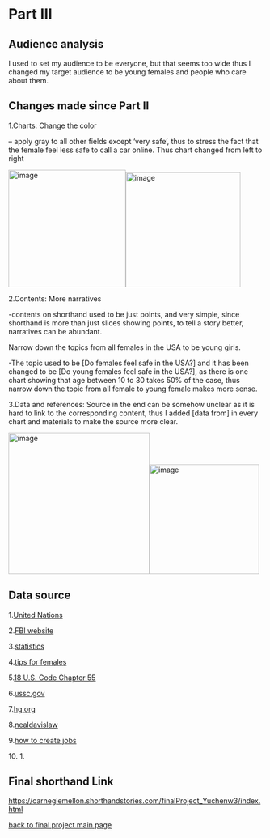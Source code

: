 # Part III

## Audience analysis
I used to set my audience to be everyone, but that seems too wide
thus I changed my target audience to be young females and people who care about them. 




## Changes made since Part II
 
1.Charts:
Change the color 

– apply gray to all other fields except ‘very safe’, thus to stress the fact that the female feel less safe to call a car online. Thus chart changed from left to right

<img width="232" alt="image" src="https://user-images.githubusercontent.com/100476425/195484083-97ef1053-f950-4781-94bf-ac7f2e9f2aa3.png"><img width="227" alt="image" src="https://user-images.githubusercontent.com/100476425/195484097-7d73763d-d13f-4455-a0aa-74d72ab0e062.png">


   

2.Contents:
More narratives 

-contents on shorthand used to be just points, and very simple, since shorthand is more than just slices showing points, to tell a story better, narratives can be abundant.

Narrow down the topics from all females in the USA to be young girls.

-The topic used to be [Do females feel safe in the USA?] and it has been changed to be [Do young females feel safe in the USA?], as there is one chart showing that age between 10 to 30 takes 50% of the case, thus narrow down the topic from all female to young female makes more sense.


3.Data and references:
Source in the end can be somehow unclear as it is hard to link to the corresponding content, thus I added [data from] in every chart and materials to make the source more clear.
   
<img width="279" alt="image" src="https://user-images.githubusercontent.com/100476425/195484278-3e48b1d5-54f3-4a51-8d04-ca9e46606a79.png"><img width="217" alt="image" src="https://user-images.githubusercontent.com/100476425/195484291-f3525e6d-4827-432d-bc74-d0cdffc2a957.png">

## Data source

1.[United Nations](https://dataunodc.un.org/data/crime/kidnapping)

2.[FBI website](https://www.fbi.gov/wanted/kidnap)

3.[statistics](https://www-statista-com.cmu.idm.oclc.org/statistics/936578/ride-hailing-app-user-perceptions-of-safety-united-states-by-gender/)

4.[tips for females](https://youtu.be/bTEQy3qey_c)

5.[18 U.S. Code Chapter 55](https://www.law.cornell.edu/uscode/text/18/part-I/chapter-55)

6.[ussc.gov](https://www.ussc.gov/sites/default/files/pdf/research-and-publications/quick-facts/Robbery_FY15.pdf)

7.[hg.org](https://www.hg.org/legal-articles/aggravated-kidnapping-what-are-the-penalties-51889#:~:text=Penalties%20for%20Aggravated%20Kidnapping,years%20and%20life%20in%20prison.)

8.[nealdavislaw](https://www.nealdavislaw.com/blog/drug-crimes/drug-trafficking-federal-sentencing#:~:text=Under%20federal%20law%2C%20persons%20convicted,90%20months%2C%20or%207%C2%BD%20years.)

9.[how to create jobs](https://youtu.be/CgAsUMozfBE)

10.[]()
1.[]()


## Final shorthand Link

https://carnegiemellon.shorthandstories.com/finalProject_Yuchenw3/index.html




[back to final project main page](FinalProject_yuchenw3.md)

